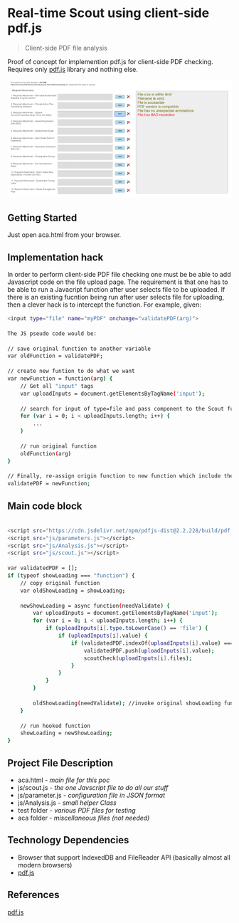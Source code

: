 # Real-time Scout using client-side pdf.js
> Client-side PDF file analysis

Proof of concept for implemention pdf.js for client-side PDF checking. Requires only [pdf.js](https://github.com/mozilla/pdf.js) library and nothing else.

<kbd>![](realtime-scout.png)</kbd>

## Getting Started

Just open aca.html from your browser.

## Implementation hack

In order to perform client-side PDF file checking one must be be able to add Javascript code on the file upload page.  The requirement is that one has to be able to run a Javacript function after user selects file to be uploaded.  If there is an existing fucntion being run after user selects file for uploading, then a clever hack is to intercept the function. For example, given:

```sh
<input type="file" name="myPDF" onchange="validatePDF(arg)">

The JS pseudo code would be:

// save original function to another variable
var oldFunction = validatePDF;

// create new funtion to do what we want
var newFunction = function(arg) {
    // Get all "input" tags
    var uploadInputs = document.getElementsByTagName('input');

    // search for input of type=file and pass component to the Scout function
    for (var i = 0; i < uploadInputs.length; i++) {
        ...
    }

    // run original function
    oldFunction(arg)
}

// Finally, re-assign origin function to new function which include the original function
validatePDF = newFunction;


```

## Main code block

```sh

<script src="https://cdn.jsdelivr.net/npm/pdfjs-dist@2.2.228/build/pdf.min.js"></script>
<script src="js/parameters.js"></script>
<script src="js/Analysis.js"></script>
<script src="js/scout.js"></script>

var validatedPDF = [];
if (typeof showLoading === "function") {
    // copy original function
    var oldShowLoading = showLoading;

    newShowLoading = async function(needValidate) {
        var uploadInputs = document.getElementsByTagName('input');
        for (var i = 0; i < uploadInputs.length; i++) {
            if (uploadInputs[i].type.toLowerCase() == 'file') {
                if (uploadInputs[i].value) {
                    if (validatedPDF.indexOf(uploadInputs[i].value) === -1) {
                        validatedPDF.push(uploadInputs[i].value);
                        scoutCheck(uploadInputs[i].files);
                    }
                }
            }
        }

        oldShowLoading(needValidate); //invoke original showLoading function
    }

    // run hooked function
    showLoading = newShowLoading;
}
```
## Project File Description

* aca.html - <i>main file for this poc</i>
* js/scout.js - <i>the one Javscript file to do all our stuff</i>
* js/parameter.js - <i>configuration file in JSON format</i>
* js/Analysis.js - <i>small helper Class</i>
* test folder - <i>various PDF files for testing</i>
* aca folder - <i>miscellaneous files (not needed)</i>
  
## Technology Dependencies

* Browser that support IndexedDB and FileReader API (basically almost all modern browsers)
* [pdf.js](https://github.com/mozilla/pdf.js) 

## References

[pdf.js](https://github.com/mozilla/pdf.js)
